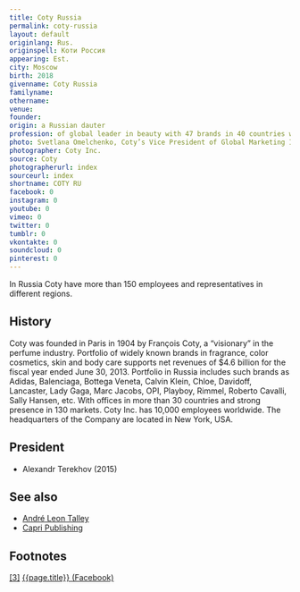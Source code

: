 ```yaml
---
title: Coty Russia
permalink: coty-russia
layout: default
originlang: Rus.
originspell: Коти Россия
appearing: Est.
city: Moscow
birth: 2018
givenname: Coty Russia
familyname:
othername:
venue:
founder: 
origin: a Russian dauter
profession: of global leader in beauty with 47 brands in 40 countries with the capitalisation of $4.4b in revenue
photo: Svetlana Omelchenko, Coty’s Vice President of Global Marketing Insights
photographer: Coty Inc.
source: Coty
photographerurl: index
sourceurl: index
shortname: COTY RU
facebook: 0
instagram: 0
youtube: 0
vimeo: 0
twitter: 0
tumblr: 0
vkontakte: 0
soundcloud: 0
pinterest: 0
---
```


In Russia Coty have more than 150 employees and representatives in different regions.

## History

Coty was founded in Paris in 1904 by François Coty, a “visionary” in the perfume industry. Portfolio of widely known brands in fragrance, color cosmetics, skin and body care supports net revenues of $4.6 billion for the fiscal year ended June 30, 2013. Portfolio in Russia includes such brands as Adidas, Balenciaga, Bottega Veneta, Calvin Klein, Chloe, Davidoff, Lancaster, Lady Gaga, Marc Jacobs, OPI, Playboy, Rimmel, Roberto Cavalli, Sally Hansen, etc. With offices in more than 30 countries and strong presence in 130 markets. Coty Inc. has 10,000 employees worldwide. The headquarters of the Company are located in New York, USA.

## President

+ Alexandr Terekhov (2015)

## See also

+ [André Leon Talley](index)
+ [Capri Publishing ](index)

## Footnotes

[[3]](#a3) <span id="f3"></span> [{{page.title}} (Facebook)](index)
